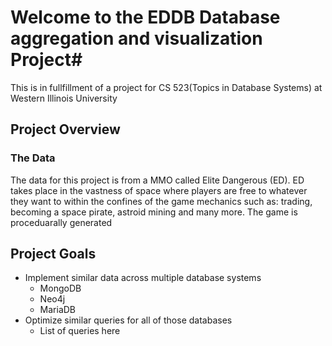 # Welcome to the EDDB Database aggregation and visualization Project#

This is in fullfillment of a project for CS 523(Topics in Database Systems) at Western Illinois University

## Project Overview ##

### The Data ###
The data for this project is from a MMO called Elite Dangerous (ED). ED takes place in the vastness of space where players are free to whatever they want to within the confines of the game mechanics such as: trading, becoming a space pirate, astroid mining and many more. The game is proceduarally generated 

## Project Goals ##
* Implement similar data across multiple database systems
    * MongoDB
    * Neo4j
    * MariaDB
* Optimize similar queries for all of those databases
    * List of queries here

